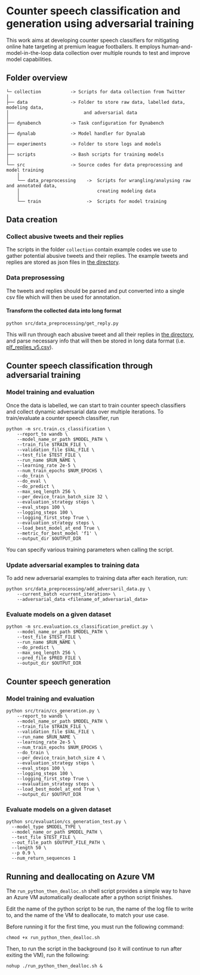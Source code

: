 # Counter speech classification and generation using adversarial training

This work aims at developing counter speech classifiers for mitigating online hate targeting at premium league footballers. It employs human-and-model-in-the-loop data collection over multiple rounds to test and improve model capabilities. 

## Folder overview

    └─ collection           -> Scripts for data collection from Twitter
    │
    ├── data                -> Folder to store raw data, labelled data, modeling data, 
    │                            and adversarial data
    │
    ├── dynabench           -> Task configuration for Dynabench
    │
    ├── dynalab             -> Model handler for Dynalab
    │
    ├── experiments         -> Folder to store logs and models
    │
    ├── scripts             -> Bash scripts for training models
    │
    └── src                 -> Source codes for data preprocessing and model training
        │
        └── data_preprocessing    ->  Scripts for wrangling/analysing raw and annotated data,
        │                             creating modeling data
        │
        └── train                 ->  Scripts for model training

## Data creation
### Collect abusive tweets and their replies
The scripts in the folder `collection` contain example codes we use to gather potential abusive tweets and their replies. The example tweets and replies are stored as json files in [the directory](https://github.com/Turing-Online-Safety-Codebase/counterspeech_adversarial/tree/main/data/twitter_plf_data/twitter_plf_raw/plf_replies).

### Data preprosessing
The tweets and replies should be parsed and put converted into a single csv file which will then be used for annotation.

#### Transform the collected data into long format
```
python src/data_preprocessing/get_reply.py 
```

This will run through each abusive tweet and all their replies in [the directory](https://github.com/Turing-Online-Safety-Codebase/counterspeech_adversarial/tree/main/data/twitter_plf_data/twitter_plf_raw/plf_replies), and parse necessary info that will then be stored in long data format (i.e. [plf_replies_v5.csv](https://github.com/Turing-Online-Safety-Codebase/counterspeech_adversarial/blob/main/data/twitter_plf_data/twitter_plf_raw/plf_replies_v5.csv)).


## Counter speech classification through adversarial training
### Model training and evaluation
Once the data is labelled, we can start to train counter speech classifiers and collect dynamic adversarial data over multiple iterations. To train/evaluate a counter speech classifier, run

```
python -m src.train.cs_classification \
    --report_to wandb \
    --model_name_or_path $MODEL_PATH \
    --train_file $TRAIN_FILE \
    --validation_file $VAL_FILE \
    --test_file $TEST_FILE \
    --run_name $RUN_NAME \
    --learning_rate 2e-5 \
    --num_train_epochs $NUM_EPOCHS \
    --do_train \
    --do_eval \
    --do_predict \
    --max_seq_length 256 \
    --per_device_train_batch_size 32 \
    --evaluation_strategy steps \
    --eval_steps 100 \
    --logging_steps 100 \
    --logging_first_step True \
    --evaluation_strategy steps \
    --load_best_model_at_end True \
    --metric_for_best_model 'f1' \
    --output_dir $OUTPUT_DIR
```

You can specify various training parameters when calling the script.

### Update adversarial examples to training data
To add new adversarial examples to training data after each iteration, run:

```
python src/data_preprocessing/add_adversaril_data.py \
    --current_batch <current_iteration> \
    --adversarial_data <filename_of_adversarial_data>
```

### Evaluate models on a given dataset

```
python -m src.evaluation.cs_classification_predict.py \
    --model_name_or_path $MODEL_PATH \
    --test_file $TEST_FILE \
    --run_name $RUN_NAME \    
    --do_predict \
    --max_seq_length 256 \
    --pred_file $PRED_FILE \
    --output_dir $OUTPUT_DIR
```


## Counter speech generation

### Model training and evaluation
```
python src/train/cs_generation.py \
    --report_to wandb \
    --model_name_or_path $MODEL_PATH \
    --train_file $TRAIN_FILE \
    --validation_file $VAL_FILE \
    --run_name $RUN_NAME \
    --learning_rate 2e-5 \
    --num_train_epochs $NUM_EPOCHS \
    --do_train \
    --per_device_train_batch_size 4 \
    --evaluation_strategy steps \
    --eval_steps 100 \
    --logging_steps 100 \
    --logging_first_step True \
    --evaluation_strategy steps \
    --load_best_model_at_end True \
    --output_dir $OUTPUT_DIR
```


### Evaluate models on a given dataset

```
python src/evaluation/cs_generation_test.py \
  --model_type $MODEL_TYPE \
  --model_name_or_path $MODEL_PATH \
  --test_file $TEST_FILE \
  --out_file_path $OUTPUT_FILE_PATH \
  --length 50 \
  --p 0.9 \
  --num_return_sequences 1  
```


## Running and deallocating on Azure VM

The `run_python_then_dealloc.sh` shell script provides a simple way to have an Azure VM automatically deallocate after a python script finishes.

Edit the name of the python script to be run, the name of the log file to write to, and the name of the VM to deallocate, to match your use case. 

Before running it for the first time, you must run the following command:

`chmod +x run_python_then_dealloc.sh`

Then, to run the script in the background (so it will continue to run after exiting the VM), run the following:

`nohup ./run_python_then_dealloc.sh &`
